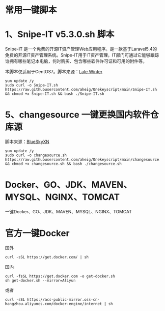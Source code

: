 # 常用一键脚本

# 1、Snipe-IT  v5.3.0.sh 脚本
  Snipe-IT 是一个免费的开源IT资产管理Web应用程序。是一款基于Laravel5.4的免费的开源IT资产管理系统。Snipe-IT用于IT资产管理，IT部门可通过它能够跟踪谁拥有哪些笔记本电脑，何时购买、包含哪些软件许可证和可用的附件等。
  
  本脚本仅适用于CentOS7。脚本来源：[Late Winter](https://www.itca.cc/%E7%BD%91%E7%AB%99%E7%A8%8B%E5%BA%8F/89.html)
  
```
yum update /y
sudo curl -o Snipe-IT.sh https://raw.githubusercontent.com/aheig/Onekeyscript/main/Snipe-IT.sh && chmod +x Snipe-IT.sh && bash ./Snipe-IT.sh
```

# 5、changesource  一键更换国内软件仓库源

  脚本来源：[BlueSkyXN](https://github.com/BlueSkyXN/ChangeSource)
```
yum update /y
sudo curl -o changesource.sh https://raw.githubusercontent.com/aheig/Onekeyscript/main/changesource.sh && chmod +x changesource.sh && bash ./changesource.sh
```
    
# Docker、GO、JDK、MAVEN、MYSQL、NGINX、TOMCAT

  一键Docker、GO、JDK、MAVEN、MYSQL、NGINX、TOMCAT

# 官方一键Docker
国外
```
curl -sSL https://get.docker.com/ | sh
```
国内
```
curl -fsSL https://get.docker.com -o get-docker.sh
sh get-docker.sh --mirror=Aliyun
```
或者
```
curl -sSL https://acs-public-mirror.oss-cn-hangzhou.aliyuncs.com/docker-engine/internet | sh
```
